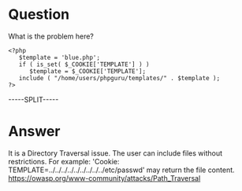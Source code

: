 # Question
 
What is the problem here?
 
```
<?php
   $template = 'blue.php';
   if ( is_set( $_COOKIE['TEMPLATE'] ) )
      $template = $_COOKIE['TEMPLATE'];
   include ( "/home/users/phpguru/templates/" . $template );
?>
```
 
-----SPLIT-----
 
# Answer

It is a Directory Traversal issue. The user can include files without restrictions. For example: 'Cookie: TEMPLATE=../../../../../../../../../etc/passwd' may return the file content. https://owasp.org/www-community/attacks/Path_Traversal